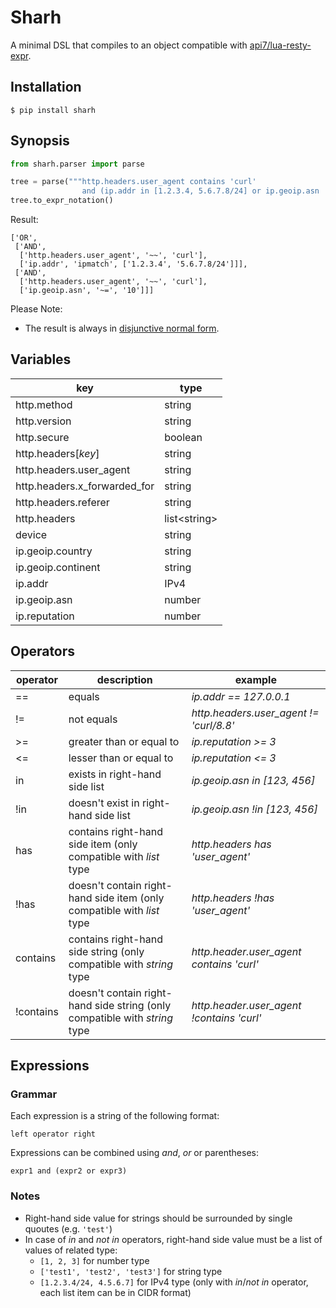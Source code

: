 # Sharh

A minimal DSL that compiles to an object compatible with [api7/lua-resty-expr](https://github.com/api7/lua-resty-expr).

## Installation
```
$ pip install sharh
```

## Synopsis
```py
from sharh.parser import parse

tree = parse("""http.headers.user_agent contains 'curl'
			    and (ip.addr in [1.2.3.4, 5.6.7.8/24] or ip.geoip.asn  10)""")
tree.to_expr_notation()
```
Result:
```
['OR',
 ['AND',
  ['http.headers.user_agent', '~~', 'curl'],
  ['ip.addr', 'ipmatch', ['1.2.3.4', '5.6.7.8/24']]],
 ['AND',
  ['http.headers.user_agent', '~~', 'curl'],
  ['ip.geoip.asn', '~=', '10']]]
```

Please Note:
 - The result is always in [disjunctive normal form](https://en.wikipedia.org/wiki/Disjunctive_normal_form).

## Variables
|**key**|**type**|
|-|-|
|http.method|string|
|http.version|string|
|http.secure|boolean|
|http.headers[*key*]|string|
|http.headers.user_agent|string|
|http.headers.x_forwarded_for|string|
|http.headers.referer|string|
|http.headers|list\<string\>|
|device|string|
|ip.geoip.country|string|
|ip.geoip.continent|string|
|ip.addr|IPv4|
|ip.geoip.asn|number|
|ip.reputation|number|

## Operators
|**operator**|**description**|**example**|
|-|-|-|
|==|equals|*ip.addr == 127.0.0.1*|
|!=|not equals|*http.headers.user_agent != 'curl/8.8'*|
|>=|greater than or equal to|*ip.reputation >= 3*|
|<=|lesser than or equal to|*ip.reputation <= 3*|
|in|exists in right-hand side list| *ip.geoip.asn in [123, 456]*|
|!in|doesn't exist in right-hand side list|*ip.geoip.asn !in [123, 456]*
|has|contains right-hand side item (only compatible with *list* type|*http.headers has 'user_agent'*|
|!has|doesn't contain right-hand side item (only compatible with *list* type|*http.headers !has 'user_agent'*|
|contains|contains right-hand side string (only compatible with *string* type|*http.header.user_agent contains 'curl'*|
|!contains|doesn't contain right-hand side string (only compatible with *string* type|*http.header.user_agent !contains 'curl'*|

## Expressions
### Grammar
Each expression is a string of the following format:
```
left operator right
```
Expressions can be combined using *and*, *or* or parentheses:

```
expr1 and (expr2 or expr3)
```

### Notes
* Right-hand side value for strings should be surrounded by single quoutes (e.g. `'test'`)
* In case of *in* and *not in* operators, right-hand side value must be a list of values of related type:
	* `[1, 2, 3]` for number type
	* `['test1', 'test2', 'test3']` for string type
	* `[1.2.3.4/24, 4.5.6.7]` for IPv4 type (only with *in*/*not in* operator, each list item can be in CIDR format)
